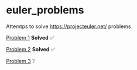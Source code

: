 # euler_problems
Attemtps to solve https://projecteuler.net/ problems

[Problem 1](https://github.com/mariotristan/euler_problems/tree/master/Problem_1) **Solved** :white_check_mark:

[Problem 2](https://github.com/mariotristan/euler_problems/tree/master/Problem_2) **Solved** :white_check_mark:

[Problem 3](https://github.com/mariotristan/euler_problems/tree/master/Problem_3) :grey_question:

